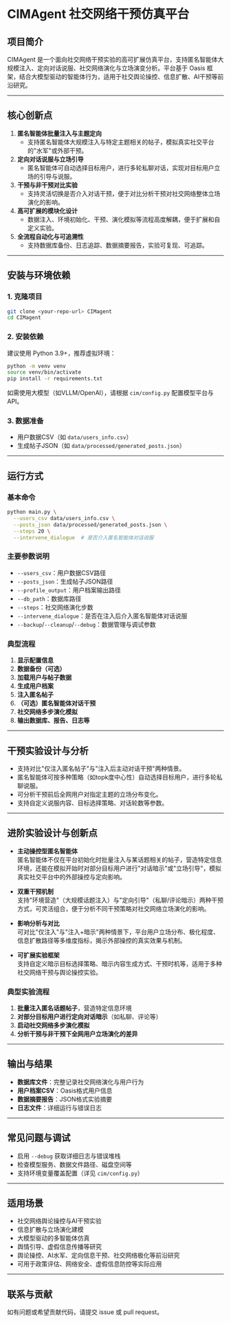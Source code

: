 # CIMAgent 社交网络干预仿真平台

## 项目简介

CIMAgent 是一个面向社交网络干预实验的高可扩展仿真平台，支持匿名智能体大规模注入、定向对话说服、社交网络演化与立场演变分析。平台基于 Oasis 框架，结合大模型驱动的智能体行为，适用于社交舆论操控、信息扩散、AI干预等前沿研究。

---

## 核心创新点

1. **匿名智能体批量注入与主题定向**
   - 支持匿名智能体大规模注入与特定主题相关的帖子，模拟真实社交平台的"水军"或外部干预。
2. **定向对话说服与立场引导**
   - 匿名智能体可自动选择目标用户，进行多轮私聊对话，实现对目标用户立场的引导与说服。
3. **干预与非干预对比实验**
   - 支持灵活切换是否介入对话干预，便于对比分析干预对社交网络整体立场演化的影响。
4. **高可扩展的模块化设计**
   - 数据注入、环境初始化、干预、演化模拟等流程高度解耦，便于扩展和自定义实验。
5. **全流程自动化与可追溯性**
   - 支持数据库备份、日志追踪、数据摘要报告，实验可复现、可追踪。

---

## 安装与环境依赖

### 1. 克隆项目
```bash
git clone <your-repo-url> CIMagent
cd CIMagent
```

### 2. 安装依赖
建议使用 Python 3.9+，推荐虚拟环境：
```bash
python -m venv venv
source venv/bin/activate
pip install -r requirements.txt
```

如需使用大模型（如VLLM/OpenAI），请根据 `cim/config.py` 配置模型平台与API。

### 3. 数据准备
- 用户数据CSV（如 `data/users_info.csv`）
- 生成帖子JSON（如 `data/processed/generated_posts.json`）

---

## 运行方式

### 基本命令
```bash
python main.py \
  --users_csv data/users_info.csv \
  --posts_json data/processed/generated_posts.json \
  --steps 20 \
  --intervene_dialogue  # 是否介入匿名智能体对话说服
```

### 主要参数说明
- `--users_csv`：用户数据CSV路径
- `--posts_json`：生成帖子JSON路径
- `--profile_output`：用户档案输出路径
- `--db_path`：数据库路径
- `--steps`：社交网络演化步数
- `--intervene_dialogue`：是否在注入后介入匿名智能体对话说服
- `--backup`/`--cleanup`/`--debug`：数据管理与调试参数

### 典型流程
1. **显示配置信息**
2. **数据备份（可选）**
3. **加载用户与帖子数据**
4. **生成用户档案**
5. **注入匿名帖子**
6. **（可选）匿名智能体对话干预**
7. **社交网络多步演化模拟**
8. **输出数据库、报告、日志等**

---

## 干预实验设计与分析

- 支持对比"仅注入匿名帖子"与"注入后主动对话干预"两种情景。
- 匿名智能体可按多种策略（如topk度中心性）自动选择目标用户，进行多轮私聊说服。
- 可分析干预前后全网用户对指定主题的立场分布变化。
- 支持自定义说服内容、目标选择策略、对话轮数等参数。

---

## 进阶实验设计与创新点

- **主动操控型匿名智能体**  
  匿名智能体不仅在平台初始化时批量注入与某话题相关的帖子，营造特定信息环境，还能在模拟开始时对部分目标用户进行"对话暗示"或"立场引导"，模拟真实社交平台中的外部操控与定向影响。

- **双重干预机制**  
  支持"环境营造"（大规模话题注入）与"定向引导"（私聊/评论暗示）两种干预方式，可灵活组合，便于分析不同干预策略对社交网络立场演化的影响。

- **影响分析与对比**  
  可对比"仅注入"与"注入+暗示"两种情景下，平台用户立场分布、极化程度、信息扩散路径等多维度指标，揭示外部操控的真实效果与机制。

- **可扩展实验框架**  
  支持自定义暗示目标选择策略、暗示内容生成方式、干预时机等，适用于多种社交网络干预与舆论操控实验。

### 典型实验流程

1. **批量注入匿名话题帖子**，营造特定信息环境
2. **对部分目标用户进行定向对话暗示**（如私聊、评论等）
3. **启动社交网络多步演化模拟**
4. **分析干预与非干预下全网用户立场演化的差异**

---

## 输出与结果
- **数据库文件**：完整记录社交网络演化与用户行为
- **用户档案CSV**：Oasis格式用户信息
- **数据摘要报告**：JSON格式实验摘要
- **日志文件**：详细运行与错误日志

---

## 常见问题与调试
- 启用 `--debug` 获取详细日志与错误堆栈
- 检查模型服务、数据文件路径、磁盘空间等
- 支持环境变量覆盖配置（详见 `cim/config.py`）

---

## 适用场景
- 社交网络舆论操控与AI干预实验
- 信息扩散与立场演化建模
- 大模型驱动的多智能体仿真
- 舆情引导、虚假信息传播等研究
- 舆论操控、AI水军、定向信息干预、社交网络极化等前沿研究
- 可用于政策评估、网络安全、虚假信息防控等实际应用

---

## 联系与贡献
如有问题或希望贡献代码，请提交 issue 或 pull request。 